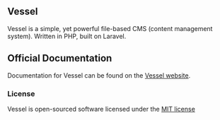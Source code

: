 ## Vessel

Vessel is a simple, yet powerful file-based CMS (content management system). Written in PHP, built on Laravel.

## Official Documentation

Documentation for Vessel can be found on the [Vessel website](http://vesselcms.com/).

### License

Vessel is open-sourced software licensed under the [MIT license](http://opensource.org/licenses/MIT)
